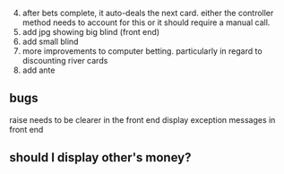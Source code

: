
4. after bets complete, it auto-deals the next card. either the controller method needs to account for this
or it should require a manual call.
6. add jpg showing big blind (front end)
7. add small blind
8. more improvements to computer betting. particularly in regard to discounting river cards
9. add ante


## bugs
raise needs to be clearer in the front end
display exception messages in front end


## should I display other's money?